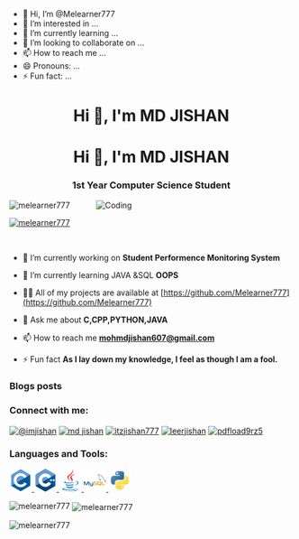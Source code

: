 - 👋 Hi, I’m @Melearner777
- 👀 I’m interested in ...
- 🌱 I’m currently learning ...
- 💞️ I’m looking to collaborate on ...
- 📫 How to reach me ...
- 😄 Pronouns: ...
- ⚡ Fun fact: ...

<!---
Melearner777/Melearner777 is a ✨ special ✨ repository because its `README.md` (this file) appears on your GitHub profile.
You can click the Preview link to take a look at your changes.
---><h1 align="center">Hi 👋, I'm MD JISHAN</h1>
<h1 align="center">Hi 👋, I'm MD JISHAN</h1>
<h3 align="center">1st Year Computer Science Student</h3>
<img align="right" alt="Coding" width="350" src="https://github.com/Melearner777/Melearner777/assets/152049778/d553cd9b-869c-4c56-8ba3-85bcdde98ccc">

<p align="left"> <img src="https://komarev.com/ghpvc/?username=melearner777&label=Profile%20views&color=0e75b6&style=flat" alt="melearner777" /> </p>

<p align="left"> <a href="https://github.com/ryo-ma/github-profile-trophy"><img src="https://github-profile-trophy.vercel.app/?username=melearner777" alt="melearner777" /></a> </p>

<p align="left"> <a href="https://twitter.com/" target="blank"><img src="https://img.shields.io/twitter/follow/?logo=twitter&style=for-the-badge" alt="" /></a> </p>

- 🔭 I’m currently working on **Student Performence Monitoring System**

- 🌱 I’m currently learning JAVA &SQL **OOPS**

- 👨‍💻 All of my projects are available at [https://github.com/Melearner777](https://github.com/Melearner777)

- 💬 Ask me about **C,CPP,PYTHON,JAVA**

- 📫 How to reach me **mohmdjishan607@gmail.com**

- ⚡ Fun fact **As I lay down my knowledge, I feel as though I am a fool.**

### Blogs posts
<!-- BLOG-POST-LIST:START -->
<!-- BLOG-POST-LIST:END -->

<h3 align="left">Connect with me:</h3>
<p align="left">
<a href="https://dev.to/@imjishan" target="blank"><img align="center" src="https://raw.githubusercontent.com/rahuldkjain/github-profile-readme-generator/master/src/images/icons/Social/devto.svg" alt="@imjishan" height="30" width="40" /></a>
<a href="https://linkedin.com/in/md jishan" target="blank"><img align="center" src="https://raw.githubusercontent.com/rahuldkjain/github-profile-readme-generator/master/src/images/icons/Social/linked-in-alt.svg" alt="md jishan" height="30" width="40" /></a>
<a href="https://instagram.com/itzjishan777" target="blank"><img align="center" src="https://raw.githubusercontent.com/rahuldkjain/github-profile-readme-generator/master/src/images/icons/Social/instagram.svg" alt="itzjishan777" height="30" width="40" /></a>
<a href="https://www.leetcode.com/leerjishan" target="blank"><img align="center" src="https://raw.githubusercontent.com/rahuldkjain/github-profile-readme-generator/master/src/images/icons/Social/leet-code.svg" alt="leerjishan" height="30" width="40" /></a>
<a href="https://auth.geeksforgeeks.org/user/pdfload9rz5" target="blank"><img align="center" src="https://raw.githubusercontent.com/rahuldkjain/github-profile-readme-generator/master/src/images/icons/Social/geeks-for-geeks.svg" alt="pdfload9rz5" height="30" width="40" /></a>
</p>

<h3 align="left">Languages and Tools:</h3>
<p align="left"> <a href="https://www.cprogramming.com/" target="_blank" rel="noreferrer"> <img src="https://raw.githubusercontent.com/devicons/devicon/master/icons/c/c-original.svg" alt="c" width="40" height="40"/> </a> <a href="https://www.w3schools.com/cpp/" target="_blank" rel="noreferrer"> <img src="https://raw.githubusercontent.com/devicons/devicon/master/icons/cplusplus/cplusplus-original.svg" alt="cplusplus" width="40" height="40"/> </a> <a href="https://www.java.com" target="_blank" rel="noreferrer"> <img src="https://raw.githubusercontent.com/devicons/devicon/master/icons/java/java-original.svg" alt="java" width="40" height="40"/> </a> <a href="https://www.mysql.com/" target="_blank" rel="noreferrer"> <img src="https://raw.githubusercontent.com/devicons/devicon/master/icons/mysql/mysql-original-wordmark.svg" alt="mysql" width="40" height="40"/> </a> <a href="https://www.python.org" target="_blank" rel="noreferrer"> <img src="https://raw.githubusercontent.com/devicons/devicon/master/icons/python/python-original.svg" alt="python" width="40" height="40"/> </a> </p>

<p><img align="left" src="https://github-readme-stats.vercel.app/api/top-langs?username=melearner777&show_icons=true&locale=en&layout=compact" alt="melearner777" /></p>

<p>&nbsp;<img align="center" src="https://github-readme-stats.vercel.app/api?username=melearner777&show_icons=true&locale=en" alt="melearner777" /></p>

<p><img align="center" src="https://github-readme-streak-stats.herokuapp.com/?user=melearner777&" alt="melearner777" /></p>
